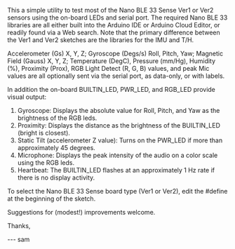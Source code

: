 This a simple utility to test most of the Nano BLE 33 Sense Ver1 or Ver2 sensors using the on-board LEDs and serial port. The required Nano BLE 33 libraries are all either built into the Arduino IDE or Arduino Cloud Editor, or readily found via a Web search.  Note that the primary difference between the Ver1 and Ver2 sketches are the libraries for the IMU and T/H.

Accelerometer (Gs) X, Y, Z; Gyroscope (Degs/s) Roll, Pitch, Yaw; Magnetic Field (Gauss) X, Y, Z; Temperature (DegC), Pressure (mm/Hg), Humidity (%), Proximity (Prox), RGB Light Detect (R, G, B) values, and peak Mic values are all optionally sent via the serial port, as data-only, or with labels.

In addition the on-board BUILTIN_LED, PWR_LED, and RGB_LED provide visual output:

1. Gyroscope: Displays the absolute value for Roll, Pitch, and Yaw as the brightness of the RGB leds.
2. Proximity: Displays the distance as the brightness of the BUILTIN_LED (bright is closest).
3. Static Tilt (accelerometer Z value): Turns on the PWR_LED if more than approximately 45 degrees.
4. Microphone: Displays the peak intensity of the audio on a color scale using the RGB leds.
5. Heartbeat: The BUILTIN_LED flashes at an approximately 1 Hz rate if there is no display activity.

To select the Nano BLE 33 Sense board type (Ver1 or Ver2), edit the #define at the beginning of the sketch.

Suggestions for (modest!) improvements welcome.

Thanks,

--- sam
